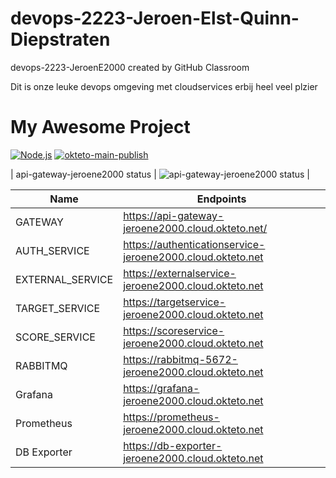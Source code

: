 # devops-2223-Jeroen-Elst-Quinn-Diepstraten
devops-2223-JeroenE2000 created by GitHub Classroom

Dit is onze leuke devops omgeving met cloudservices erbij heel veel plzier

# My Awesome Project

[![Node.js](https://github.com/avans-devops/devops-Webs5-2223-Jeroen-Elst-Quinn-Diepstraten/actions/workflows/node.js.yml/badge.svg?branch=main)](https://github.com/avans-devops/devops-Webs5-2223-Jeroen-Elst-Quinn-Diepstraten/actions/workflows/node.js.yml)
[![okteto-main-publish](https://github.com/avans-devops/devops-Webs5-2223-Jeroen-Elst-Quinn-Diepstraten/actions/workflows/workflow.yml/badge.svg)](https://github.com/avans-devops/devops-Webs5-2223-Jeroen-Elst-Quinn-Diepstraten/actions/workflows/workflow.yml)

| api-gateway-jeroene2000 status | ![api-gateway-jeroene2000 status](https://github.com/avans-devops/devops-Webs5-2223-Jeroen-Elst-Quinn-Diepstraten/workflows/Okteto%20Service%20Status/badge.svg) |

| Name | Endpoints |
| ------ | ------ |
| GATEWAY | https://api-gateway-jeroene2000.cloud.okteto.net/ |
| AUTH_SERVICE | https://authenticationservice-jeroene2000.cloud.okteto.net |
| EXTERNAL_SERVICE | https://externalservice-jeroene2000.cloud.okteto.net |
| TARGET_SERVICE | https://targetservice-jeroene2000.cloud.okteto.net |
| SCORE_SERVICE | https://scoreservice-jeroene2000.cloud.okteto.net |
| RABBITMQ | https://rabbitmq-5672-jeroene2000.cloud.okteto.net |
| Grafana | https://grafana-jeroene2000.cloud.okteto.net |
| Prometheus | https://prometheus-jeroene2000.cloud.okteto.net|
| DB Exporter | https://db-exporter-jeroene2000.cloud.okteto.net |

